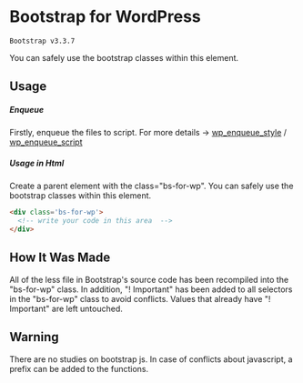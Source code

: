 # Bootstrap for WordPress
`Bootstrap v3.3.7`

You can safely use the bootstrap classes within this element.


## Usage
##### Enqueue
Firstly, enqueue the files to script. For more details -> [wp_enqueue_style](https://developer.wordpress.org/reference/functions/wp_enqueue_style/) / [wp_enqueue_script](https://developer.wordpress.org/reference/functions/wp_enqueue_script/)

##### Usage in Html
Create a parent element with the class="bs-for-wp". You can safely use the bootstrap classes within this element.
```html
<div class='bs-for-wp'>
  <!-- write your code in this area  -->
</div>
```


## How It Was Made
All of the less file in Bootstrap's source code has been recompiled into the "bs-for-wp" class. In addition, "! Important" has been added to all selectors in the "bs-for-wp" class to avoid conflicts. Values that already have "! Important" are left untouched.


## Warning
There are no studies on bootstrap js. In case of conflicts about javascript, a prefix can be added to the functions.
